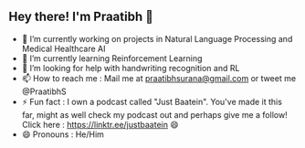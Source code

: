 ## Hey there! I'm Praatibh 👋

- 🔭 I’m currently working on projects in Natural Language Processing and Medical Healthcare AI 
- 🌱 I’m currently learning Reinforcement Learning
- 🤔 I’m looking for help with handwriting recognition and RL
- 📫 How to reach me : Mail me at praatibhsurana@gmail.com or tweet me @PraatibhS
- ⚡ Fun fact : I own a podcast called "Just Baatein". You've made it this far, might as well check my podcast out and perhaps give me a follow! Click here :  https://linktr.ee/justbaatein 😄
- 😄 Pronouns : He/Him

<!--
**praatibhsurana/praatibhsurana** is a ✨ _special_ ✨ repository because its `README.md` (this file) appears on your GitHub profile.

Here are some ideas to get you started:

- 🔭 I’m currently working on ...
- 🌱 I’m currently learning ...
- 👯 I’m looking to collaborate on ...
- 🤔 I’m looking for help with ...
- 💬 Ask me about ...
- 📫 How to reach me: ...
- 😄 Pronouns: ...
- ⚡ Fun fact: ...
-->
